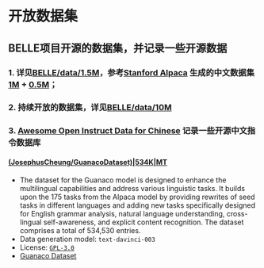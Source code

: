 # 开放数据集

## BELLE项目开源的数据集，并记录一些开源数据

### 1. 详见[BELLE/data/1.5M](data/1.5M)，参考[Stanford Alpaca](https://github.com/tatsu-lab/stanford_alpaca) 生成的中文数据集[1M](https://huggingface.co/datasets/BelleGroup/train_1M_CN) + [0.5M](https://huggingface.co/datasets/BelleGroup/train_0.5M_CN)；
  
### 2. 持续开放的数据集，详见[BELLE/data/10M](data/10M)

### 3. [Awesome Open Instruct Data for Chinese](awesome_open_instruct_data_for_chinese.md) 记录一些开源中文指令数据库
 
#### [(JosephusCheung/GuanacoDataset)|534K|MT](https://huggingface.co/datasets/JosephusCheung/GuanacoDataset)

 - The dataset for the Guanaco model is designed to enhance the multilingual capabilities and address various linguistic tasks. It builds upon the 175 tasks from the Alpaca model by providing rewrites of seed tasks in different languages and adding new tasks specifically designed for English grammar analysis, natural language understanding, cross-lingual self-awareness, and explicit content recognition. The dataset comprises a total of 534,530 entries. 
 - Data generation model: `text-davinci-003`
 - License: [`GPL-3.0`](https://www.gnu.org/licenses/gpl-3.0.en.html)
 - [Guanaco Dataset](https://huggingface.co/datasets/JosephusCheung/GuanacoDataset)

